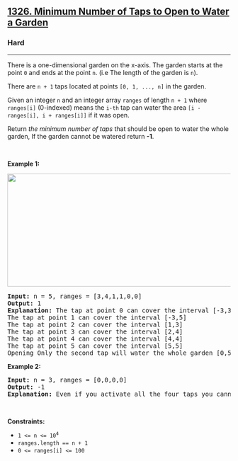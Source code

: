 <h2><a href="https://leetcode.com/problems/minimum-number-of-taps-to-open-to-water-a-garden/">1326. Minimum Number of Taps to Open to Water a Garden</a></h2><h3>Hard</h3><hr><div style="user-select: auto;"><p style="user-select: auto;">There is a one-dimensional garden on the x-axis. The garden starts at the point <code style="user-select: auto;">0</code> and ends at the point <code style="user-select: auto;">n</code>. (i.e The length of the garden is <code style="user-select: auto;">n</code>).</p>

<p style="user-select: auto;">There are <code style="user-select: auto;">n + 1</code> taps located at points <code style="user-select: auto;">[0, 1, ..., n]</code> in the garden.</p>

<p style="user-select: auto;">Given an integer <code style="user-select: auto;">n</code> and an integer array <code style="user-select: auto;">ranges</code> of length <code style="user-select: auto;">n + 1</code> where <code style="user-select: auto;">ranges[i]</code> (0-indexed) means the <code style="user-select: auto;">i-th</code> tap can water the area <code style="user-select: auto;">[i - ranges[i], i + ranges[i]]</code> if it was open.</p>

<p style="user-select: auto;">Return <em style="user-select: auto;">the minimum number of taps</em> that should be open to water the whole garden, If the garden cannot be watered return <strong style="user-select: auto;">-1</strong>.</p>

<p style="user-select: auto;">&nbsp;</p>
<p style="user-select: auto;"><strong style="user-select: auto;">Example 1:</strong></p>
<img alt="" src="https://assets.leetcode.com/uploads/2020/01/16/1685_example_1.png" style="width: 525px; height: 255px; user-select: auto;">
<pre style="user-select: auto;"><strong style="user-select: auto;">Input:</strong> n = 5, ranges = [3,4,1,1,0,0]
<strong style="user-select: auto;">Output:</strong> 1
<strong style="user-select: auto;">Explanation:</strong> The tap at point 0 can cover the interval [-3,3]
The tap at point 1 can cover the interval [-3,5]
The tap at point 2 can cover the interval [1,3]
The tap at point 3 can cover the interval [2,4]
The tap at point 4 can cover the interval [4,4]
The tap at point 5 can cover the interval [5,5]
Opening Only the second tap will water the whole garden [0,5]
</pre>

<p style="user-select: auto;"><strong style="user-select: auto;">Example 2:</strong></p>

<pre style="user-select: auto;"><strong style="user-select: auto;">Input:</strong> n = 3, ranges = [0,0,0,0]
<strong style="user-select: auto;">Output:</strong> -1
<strong style="user-select: auto;">Explanation:</strong> Even if you activate all the four taps you cannot water the whole garden.
</pre>

<p style="user-select: auto;">&nbsp;</p>
<p style="user-select: auto;"><strong style="user-select: auto;">Constraints:</strong></p>

<ul style="user-select: auto;">
	<li style="user-select: auto;"><code style="user-select: auto;">1 &lt;= n &lt;= 10<sup style="user-select: auto;">4</sup></code></li>
	<li style="user-select: auto;"><code style="user-select: auto;">ranges.length == n + 1</code></li>
	<li style="user-select: auto;"><code style="user-select: auto;">0 &lt;= ranges[i] &lt;= 100</code></li>
</ul>
</div>